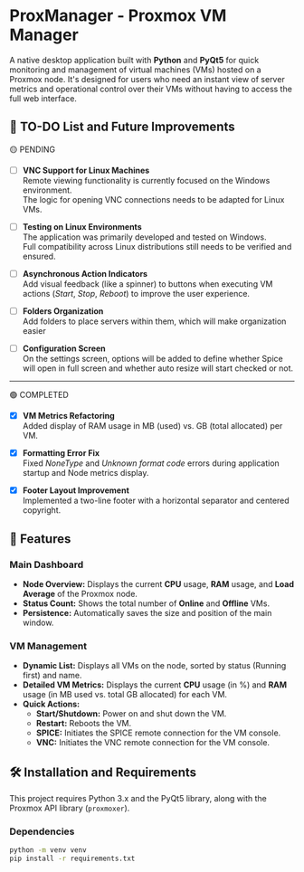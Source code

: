 # ProxManager - Proxmox VM Manager

A native desktop application built with **Python** and **PyQt5** for quick monitoring and management of virtual machines (VMs) hosted on a Proxmox node. It's designed for users who need an instant view of server metrics and operational control over their VMs without having to access the full web interface.


## 📝 TO-DO List and Future Improvements

 🟡 PENDING
- [ ] **VNC Support for Linux Machines**  
  Remote viewing functionality is currently focused on the Windows environment.  
  The logic for opening VNC connections needs to be adapted for Linux VMs.

- [ ] **Testing on Linux Environments**  
  The application was primarily developed and tested on Windows.  
  Full compatibility across Linux distributions still needs to be verified and ensured.

- [ ] **Asynchronous Action Indicators**  
  Add visual feedback (like a spinner) to buttons when executing VM actions (*Start*, *Stop*, *Reboot*) to improve the user experience.
  
- [ ] **Folders Organization**  
  Add folders to place servers within them, which will make organization easier

- [ ] **Configuration Screen**  
  On the settings screen, options will be added to define whether Spice will open in full screen and whether auto resize will start checked or not.

---

 🟢 COMPLETED
- [x] **VM Metrics Refactoring**  
  Added display of RAM usage in MB (used) vs. GB (total allocated) per VM.

- [x] **Formatting Error Fix**  
  Fixed *NoneType* and *Unknown format code* errors during application startup and Node metrics display.

- [x] **Footer Layout Improvement**  
  Implemented a two-line footer with a horizontal separator and centered copyright.


## 🚀 Features

### Main Dashboard
* **Node Overview:** Displays the current **CPU** usage, **RAM** usage, and **Load Average** of the Proxmox node.
* **Status Count:** Shows the total number of **Online** and **Offline** VMs.
* **Persistence:** Automatically saves the size and position of the main window.

### VM Management
* **Dynamic List:** Displays all VMs on the node, sorted by status (Running first) and name.
* **Detailed VM Metrics:** Displays the current **CPU** usage (in %) and **RAM** usage (in MB used vs. total GB allocated) for each VM.
* **Quick Actions:**
    * **Start/Shutdown:** Power on and shut down the VM.
    * **Restart:** Reboots the VM.
    * **SPICE:** Initiates the SPICE remote connection for the VM console.
    * **VNC:** Initiates the VNC remote connection for the VM console.

## 🛠️ Installation and Requirements

This project requires Python 3.x and the PyQt5 library, along with the Proxmox API library (`proxmoxer`).

### Dependencies

```bash
python -m venv venv
pip install -r requirements.txt
```



